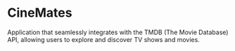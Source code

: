 # CineMates
Application that seamlessly integrates with the TMDB (The Movie Database) API, allowing users to explore and discover TV shows and movies.
